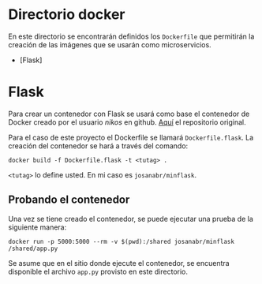 # Directorio docker

En este directorio se encontrarán definidos los `Dockerfile` que permitirán la creación de las imágenes que se usarán como microservicios.

* [Flask]

# Flask

Para crear un contenedor con Flask se usará como base el contenedor de Docker creado por el usuario *nikos* en github. 
[Aquí](https://github.com/nikos/python3-alpine-flask-docker) el repositorio original. 

Para el caso de este proyecto el Dockerfile se llamará `Dockerfile.flask`. La creación del contenedor se hará a través del comando:

```
docker build -f Dockerfile.flask -t <tutag> .
```

`<tutag>` lo define usted. 
En mi caso es `josanabr/minflask`.

## Probando el contenedor

Una vez se tiene creado el contenedor, se puede ejecutar una prueba de la siguiente manera:

```
docker run -p 5000:5000 --rm -v $(pwd):/shared josanabr/minflask /shared/app.py
```

Se asume que en el sitio donde ejecute el contenedor, se encuentra disponible el archivo `app.py` provisto en este directorio.
